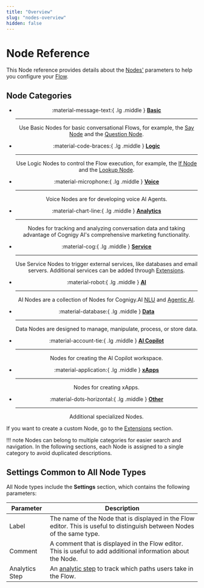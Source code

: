 ```yaml
---
title: "Overview"
slug: "nodes-overview"
hidden: false
---
```


# Node Reference

This Node reference provides details about the [Nodes'](../nodes/overview.md) parameters to help you configure your [Flow](../flows/overview.md).

## Node Categories

<div class="grid cards" style="text-align: center;" markdown>

-   :material-message-text:{ .lg .middle } __[Basic](basic/overview.md)__

    ---

    Use Basic Nodes for basic conversational Flows, for example, the [Say Node](basic/say.md) and the [Question Node](basic/question.md).


-   :material-code-braces:{ .lg .middle } __[Logic](logic/overview.md)__

    ---

    Use Logic Nodes to control the Flow execution, for example, the [If Node](logic/if.md) and the [Lookup Node](logic/lookup.md).

-   :material-microphone:{ .lg .middle } __[Voice](voice/overview.md)__

    ---

    Voice Nodes are for developing voice AI Agents.

-   :material-chart-line:{ .lg .middle } __[Analytics](analytics/overview.md)__

    ---

    Nodes for tracking and analyzing conversation data and taking advantage of Cognigy AI's comprehensive marketing functionality.

-   :material-cog:{ .lg .middle } __[Service](service/overview.md)__

    ---

    Use Service Nodes to trigger external services, like databases and email servers. Additional services can be added through [Extensions](../extensions.md).

-   :material-robot:{ .lg .middle } __[AI](ai/overview.md)__

    ---

    AI Nodes are a collection of Nodes for Cognigy.AI [NLU](../../empower/nlu/overview.md) and [Agentic AI](../../empower/agentic-ai/overview.md).

-   :material-database:{ .lg .middle } __[Data](data/overview.md)__

    ---

    Data Nodes are designed to manage, manipulate, process, or store data.

-   :material-account-tie:{ .lg .middle } __[AI Copilot](ai-copilot/overview.md)__

    ---

    Nodes for creating the AI Copilot workspace.

-   :material-application:{ .lg .middle } __[xApps](xApp/overview.md)__

    ---

    Nodes for creating xApps.

-   :material-dots-horizontal:{ .lg .middle } __[Other](other-nodes/overview.md)__

    ---

    Additional specialized Nodes.

</div>

If you want to create a custom Node, go to the [Extensions](../extensions.md) section.

!!! note
    Nodes can belong to multiple categories for easier search and navigation. In the following sections, each Node is assigned to a single category to avoid duplicated descriptions.

## Settings Common to All Node Types

All Node types include the **Settings** section, which contains the following parameters:

| Parameter      | Description                                                                                                              |
|----------------|--------------------------------------------------------------------------------------------------------------------------|
| Label          | The name of the Node that is displayed in the Flow editor. This is useful to distinguish between Nodes of the same type. |
| Comment        | A comment that is displayed in the Flow editor. This is useful to add additional information about the Node.             |
| Analytics Step | An [analytic step](../../analyze/collecting-data.md#analytics-steps) to track which paths users take in the Flow.        |
